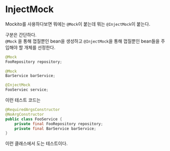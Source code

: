 # InjectMock   
   
Mockito를 사용하다보면 뭐에는 `@Mock`이 붙는데 뭐는 `@InjectMock`이 붙는다.   
   
구분은 간단하다.   
`@Mock` 을 통해 껍질뿐인 bean을 생성하고 `@InjectMock`을 통해 껍질뿐인 bean들을 주입해야 할 개체를 선정한다.   
   
``` java
@Mock   
FooRepository repository;   
   
@Mock
BarService barService;

@InjectMock
FooServiec service;
```   
   
이런 테스트 코드는   
   
``` java
@RequiredArgsConstructor
@NoArgConstructor
public class FooService {
    private final FooRepository repository;
    private final BarService barService;
}
```   
   
이런 클래스에서 도는 테스트이다.